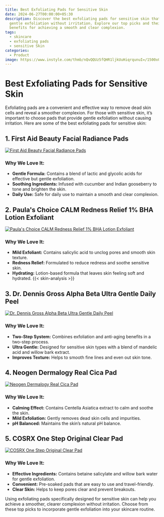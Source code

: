 ```yaml
---
title: Best Exfoliating Pads for Sensitive Skin
date: 2024-06-27T00:00:00+05:30
description: Discover the best exfoliating pads for sensitive skin that provide
  gentle exfoliation without irritation. Explore our top picks and their
  benefits for achieving a smooth and clear complexion.
tags:
  - skincare
  - exfoliating pads
  - sensitive Skin
categories:
  - Product
image: https://www.instyle.com/thmb/nQvQQUz5fQHR1ljkUuHiqrqunuI=/1500x0/filters:no_upscale():max_bytes(150000):strip_icc()/Best-Chemical-Peel-Pads-For-Effortlessly-Glowy-Skin-tout-116c14e0cfdd40f08eb29ae36d91e3ee.jpg
---
```


# Best Exfoliating Pads for Sensitive Skin

Exfoliating pads are a convenient and effective way to remove dead skin cells and reveal a smoother complexion. For those with sensitive skin, it’s important to choose pads that provide gentle exfoliation without causing irritation. Here are some of the best exfoliating pads for sensitive skin:

## 1. **First Aid Beauty Facial Radiance Pads**

[![First Aid Beauty Facial Radiance Pads](https://www.sephora.com/productimages/sku/s2700987-main-zoom.jpg?imwidth=465)](https://www.sephora.com/product/facial-radiance-pads-P278317)

### Why We Love It:
- **Gentle Formula:** Contains a blend of lactic and glycolic acids for effective but gentle exfoliation.
- **Soothing Ingredients:** Infused with cucumber and Indian gooseberry to tone and brighten the skin.
- **Daily Use:** Safe for daily use to maintain a smooth and clear complexion.

## 2. **Paula's Choice CALM Redness Relief 1% BHA Lotion Exfoliant**

[![Paula's Choice CALM Redness Relief 1% BHA Lotion Exfoliant](https://feelunique.com/cdn-cgi/image/quality=75,format=auto,metadata=none,dpr=1/img/products/172326/paula_s_choice_calm_1_bha_sensitive_skin_exfoliant_100ml-1678004228.jpg)](https://www.sephora.co.uk/p/PAULAS-CHOICE-Calm-1-BHA-Sensitive-Skin-Exfoliant-100ml)

### Why We Love It:
- **Mild Exfoliant:** Contains salicylic acid to unclog pores and smooth skin texture.
- **Redness Relief:** Formulated to reduce redness and soothe sensitive skin.
- **Hydrating:** Lotion-based formula that leaves skin feeling soft and hydrated.
 {{< skin-analysis >}}

## 3. **Dr. Dennis Gross Alpha Beta Ultra Gentle Daily Peel**

[![Dr. Dennis Gross Alpha Beta Ultra Gentle Daily Peel](https://cdn.fynd.com/v2/falling-surf-7c8bb8/fyprod/wrkr/products/pictures/item/free/original/dr-dennis-gross/7024000/0/AX6ao1DpOv-1_Product_695866580119-Dr-Dennis-Gross-Alpha-Beta-Ultra-Gentle-Peel-New-Improved-5-Treatme_3a079353932390cfc22a9b0a2342a374aabbe76a_1689222832.png)](https://sephora.in/product/dr-dennis-gross-alpha-beta-r-ultra-gentle-peel-new-and-improved-v-5-treatments)

### Why We Love It:
- **Two-Step System:** Combines exfoliation and anti-aging benefits in a two-step process.
- **Ultra Gentle:** Designed for sensitive skin types with a blend of mandelic acid and willow bark extract.
- **Improves Texture:** Helps to smooth fine lines and even out skin tone.

## 4. **Neogen Dermalogy Real Cica Pad**

[![Neogen Dermalogy Real Cica Pad](https://images-cdn.ubuy.co.in/633ff555cec8601a3e3fa56e-neogen-dermalogy-real-cica-pad.jpg)](https://www.ubuy.co.in/product/1PVG2WB5Y-neogen-dermalogy-real-cica-pad)

### Why We Love It:
- **Calming Effect:** Contains Centella Asiatica extract to calm and soothe the skin.
- **Mild Exfoliation:** Gently removes dead skin cells and impurities.
- **pH Balanced:** Maintains the skin’s natural pH balance.

## 5. **COSRX One Step Original Clear Pad**

[![COSRX One Step Original Clear Pad](https://cdn1.feelunique.com/img/products/112648/cosrx_one_step_original_clear_pad_70_pads_1575449138_main.jpg)](https://www.sephora.co.uk/p/COSRX-One-Step-Original-Clear-Pad-70-Pads)

### Why We Love It:
- **Effective Ingredients:** Contains betaine salicylate and willow bark water for gentle exfoliation.
- **Convenient:** Pre-soaked pads that are easy to use and travel-friendly.
- **Clear Skin:** Helps to keep pores clear and prevent breakouts.

Using exfoliating pads specifically designed for sensitive skin can help you achieve a smoother, clearer complexion without irritation. Choose from these top picks to incorporate gentle exfoliation into your skincare routine.
